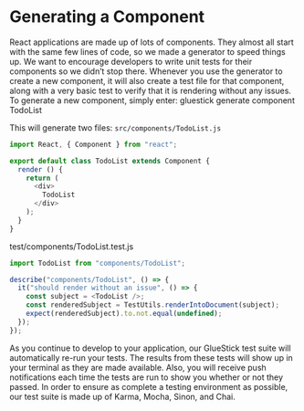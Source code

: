 # Generating a Component

React applications are made up of lots of components. They almost all start with the same few lines of code, so we made a generator to speed things up. We want to encourage developers to write unit tests for their components so we didn’t stop there. Whenever you use the generator to create a new component, it will also create a test file for that component, along with a very basic test to verify that it is rendering without any issues. To generate a new component, simply enter: gluestick generate component TodoList

This will generate two files: `src/components/TodoList.js`


```js
import React, { Component } from "react";

export default class TodoList extends Component {
  render () {
    return (
      <div>
        TodoList
      </div>
    );
  }
}
```
test/components/TodoList.test.js

```js
import TodoList from "components/TodoList";

describe("components/TodoList", () => {
  it("should render without an issue", () => {
    const subject = <TodoList />;
    const renderedSubject = TestUtils.renderIntoDocument(subject);
    expect(renderedSubject).to.not.equal(undefined);
  });
});
```


As you continue to develop to your application, our GlueStick test suite will automatically re-run your tests. The results from these tests will show up in your terminal as they are made available. Also, you will receive push notifications each time the tests are run to show you whether or not they passed. In order to ensure as complete a testing environment as possible, our test suite is made up of Karma, Mocha, Sinon, and Chai.
